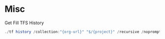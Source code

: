 # Misc

Get Fill TFS History

```powershell
./tf history /collection:"{org-url}" "$/{project}" /recursive /noprompt | Out-File -FilePath "D:\TFS.log"
```
